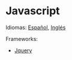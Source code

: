 # Javascript

Idiomas: [Español](https://github.com/danielmoreno58/documentation/tree/master/JS/README.es.md), [Inglés](https://github.com/danielmoreno58/documentation/tree/master/JS/README.md)

Frameworks:

* [Jquery](https://github.com/danielmoreno58/documentation/tree/master/JS/JQUERY/README.md)